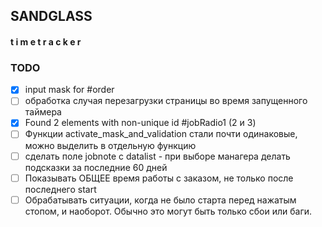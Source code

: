 ## SANDGLASS
#### t i m e t r a c k e r

### TODO

- [x] input mask for #order  
- [ ] обработка случая перезагрузки страницы во время запущенного таймера  
- [x] Found 2 elements with non-unique id #jobRadio1 (2 и 3)
- [ ] Функции activate_mask_and_validation стали почти одинаковые, можно выделить в отдельную функцию
- [ ] сделать поле jobnote с datalist - при выборе манагера делать подсказки за последние 60 дней
- [ ] Показывать ОБЩЕЕ время работы с заказом, не только после последнего start
- [ ] Обрабатывать ситуации, когда не было старта перед нажатым стопом, и наоборот. Обычно это могут быть только сбои или баги.
